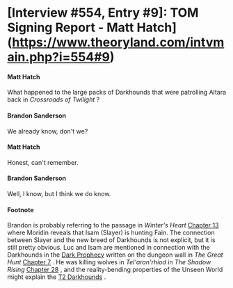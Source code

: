 # [Interview #554, Entry #9]: TOM Signing Report - Matt Hatch](https://www.theoryland.com/intvmain.php?i=554#9)

#### Matt Hatch

What happened to the large packs of Darkhounds that were patrolling Altara back in
*Crossroads of Twilight*
?

#### Brandon Sanderson

We already know, don't we?

#### Matt Hatch

Honest, can't remember.

#### Brandon Sanderson

Well, I know, but I think we do know.

#### Footnote

Brandon is probably referring to the passage in
*Winter's Heart*
[Chapter 13](http://encyclopaedia-wot.org/books/wh/ch13.html)
where Moridin reveals that Isam (Slayer) is hunting Fain. The connection between Slayer and the new breed of Darkhounds is not explicit, but it is still pretty obvious. Luc and Isam are mentioned in connection with the Darkhounds in the
[Dark Prophecy](http://www.theoryland.com/intvmain.php?i=7#10)
written on the dungeon wall in
*The Great Hunt*
[Chapter 7](http://encyclopaedia-wot.org/books/tgh/ch7.html)
. He was killing wolves in
*Tel'aran'rhiod*
in
*The Shadow Rising*
[Chapter 28](http://encyclopaedia-wot.org/books/tsr/ch28.html)
, and the reality-bending properties of the Unseen World might explain the
[T2 Darkhounds](http://www.theoryland.com/intvmain.php?i=94#16)
.

